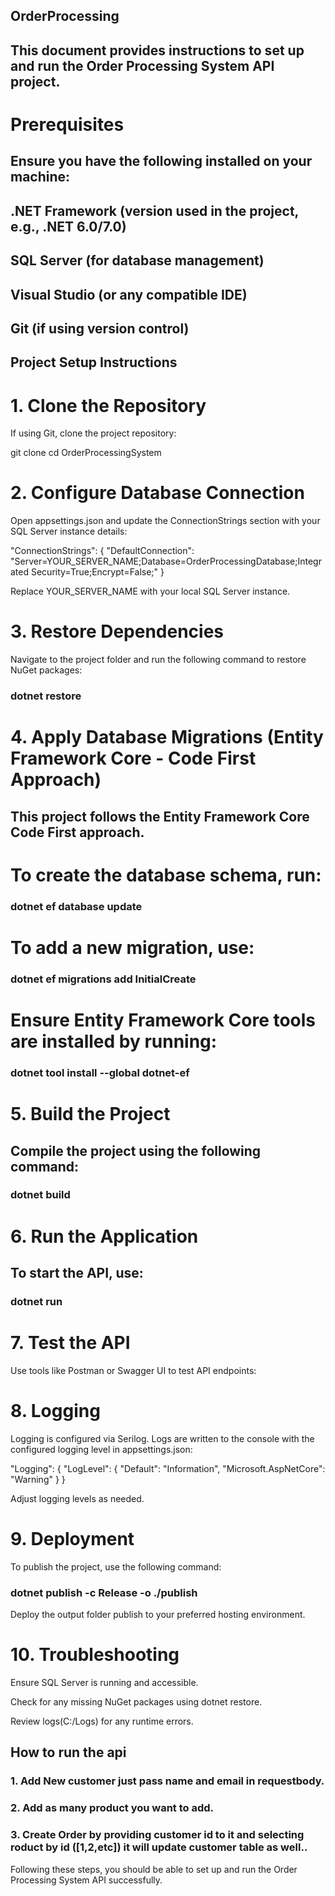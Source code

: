 ## OrderProcessing
## This document provides instructions to set up and run the Order Processing System API project.

# Prerequisites

## Ensure you have the following installed on your machine:

## .NET Framework (version used in the project, e.g., .NET 6.0/7.0)

## SQL Server (for database management)

## Visual Studio (or any compatible IDE)

## Git (if using version control)

## Project Setup Instructions

# 1. Clone the Repository

If using Git, clone the project repository:

  git clone 
  cd OrderProcessingSystem

# 2. Configure Database Connection

Open appsettings.json and update the ConnectionStrings section with your SQL Server instance details:

  "ConnectionStrings": {
    "DefaultConnection": "Server=YOUR_SERVER_NAME;Database=OrderProcessingDatabase;Integrated Security=True;Encrypt=False;"
  }

Replace YOUR_SERVER_NAME with your local SQL Server instance.

# 3. Restore Dependencies

Navigate to the project folder and run the following command to restore NuGet packages:

  ### dotnet restore

# 4. Apply Database Migrations (Entity Framework Core - Code First Approach)

## This project follows the Entity Framework Core Code First approach.
# To create the database schema, run:

  ### dotnet ef database update

# To add a new migration, use:

  ### dotnet ef migrations add InitialCreate

# Ensure Entity Framework Core tools are installed by running:

  ### dotnet tool install --global dotnet-ef

# 5. Build the Project

## Compile the project using the following command:

 ### dotnet build

# 6. Run the Application

## To start the API, use:

  ### dotnet run

# 7. Test the API

Use tools like Postman or Swagger UI to test API endpoints:
# 8. Logging

Logging is configured via Serilog. Logs are written to the console with the configured logging level in appsettings.json:

  "Logging": {
    "LogLevel": {
      "Default": "Information",
      "Microsoft.AspNetCore": "Warning"
    }
  }

Adjust logging levels as needed.

# 9. Deployment

To publish the project, use the following command:

 ### dotnet publish -c Release -o ./publish

Deploy the output folder publish to your preferred hosting environment.

# 10. Troubleshooting

Ensure SQL Server is running and accessible.

Check for any missing NuGet packages using dotnet restore.

Review logs(C:/Logs) for any runtime errors.

## How to run the api
### 1. Add New customer just pass name and email in requestbody.
### 2. Add as many product you want to add.
### 3. Create Order by providing customer id to it and selecting roduct by id ([1,2,etc]) it will update customer table as well..

Following these steps, you should be able to set up and run the Order Processing System API successfully.
